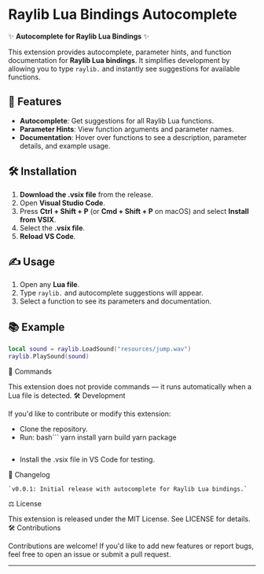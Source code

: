 # Raylib Lua Bindings Autocomplete

✨ **Autocomplete for Raylib Lua Bindings** ✨

This extension provides autocomplete, parameter hints, and function documentation for **Raylib Lua bindings**. It simplifies development by allowing you to type `raylib.` and instantly see suggestions for available functions.

## 🚀 **Features**
- **Autocomplete**: Get suggestions for all Raylib Lua functions.
- **Parameter Hints**: View function arguments and parameter names.
- **Documentation**: Hover over functions to see a description, parameter details, and example usage.

## 🛠️ **Installation**
1. **Download the .vsix file** from the release.
2. Open **Visual Studio Code**.
3. Press **Ctrl + Shift + P** (or **Cmd + Shift + P** on macOS) and select **Install from VSIX**.
4. Select the **.vsix file**.
5. **Reload VS Code**.

## ✍️ **Usage**
1. Open any **Lua file**.
2. Type `raylib.` and autocomplete suggestions will appear.
3. Select a function to see its parameters and documentation.

## 📚 **Example**
```lua
local sound = raylib.LoadSound("resources/jump.wav")
raylib.PlaySound(sound)
```

🧩 Commands

This extension does not provide commands — it runs automatically when a Lua file is detected.
🛠️ Development

If you'd like to contribute or modify this extension:

  - Clone the repository.
  - Run:
    bash```
    yarn install
    yarn build
    yarn package
    ```
  - Install the .vsix file in VS Code for testing.

🔄 Changelog

    `v0.0.1: Initial release with autocomplete for Raylib Lua bindings.`

⚖️ License

This extension is released under the MIT License. See LICENSE for details.
🛠️ Contributions

Contributions are welcome! If you'd like to add new features or report bugs, feel free to open an issue or submit a pull request.

---
